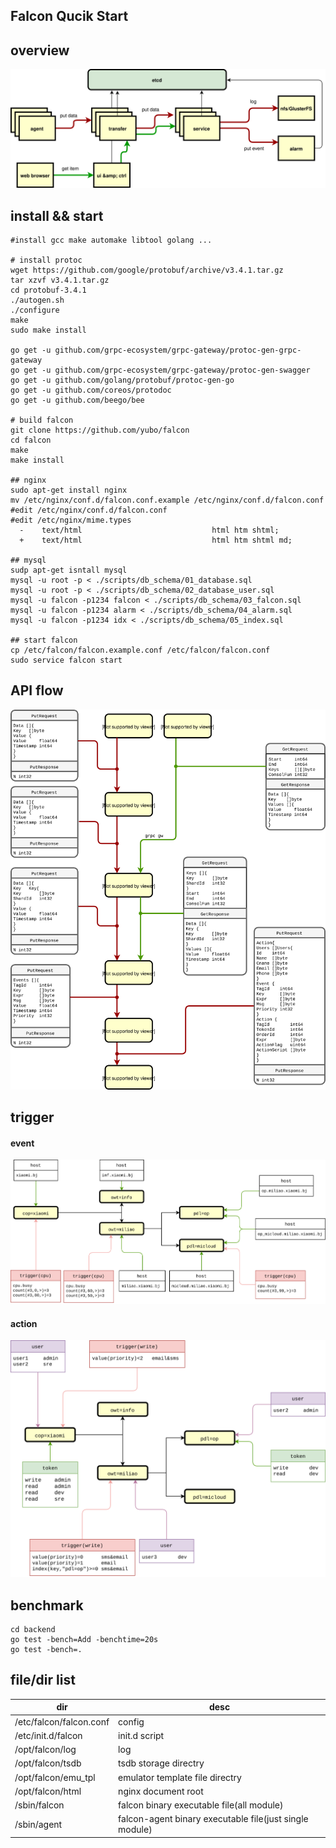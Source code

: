## Falcon Qucik Start

## overview
![](img/falcon-overview.svg?raw=true)

## install && start

```
#install gcc make automake libtool golang ...

# install protoc
wget https://github.com/google/protobuf/archive/v3.4.1.tar.gz
tar xzvf v3.4.1.tar.gz
cd protobuf-3.4.1
./autogen.sh
./configure
make
sudo make install

go get -u github.com/grpc-ecosystem/grpc-gateway/protoc-gen-grpc-gateway
go get -u github.com/grpc-ecosystem/grpc-gateway/protoc-gen-swagger
go get -u github.com/golang/protobuf/protoc-gen-go
go get -u github.com/coreos/protodoc
go get -u github.com/beego/bee

# build falcon
git clone https://github.com/yubo/falcon
cd falcon
make
make install

## nginx
sudo apt-get install nginx
mv /etc/nginx/conf.d/falcon.conf.example /etc/nginx/conf.d/falcon.conf
#edit /etc/nginx/conf.d/falcon.conf
#edit /etc/nginx/mime.types
  -    text/html                             html htm shtml;
  +    text/html                             html htm shtml md;

## mysql
sudp apt-get isntall mysql
mysql -u root -p < ./scripts/db_schema/01_database.sql
mysql -u root -p < ./scripts/db_schema/02_database_user.sql
mysql -u falcon -p1234 falcon < ./scripts/db_schema/03_falcon.sql
mysql -u falcon -p1234 alarm < ./scripts/db_schema/04_alarm.sql
mysql -u falcon -p1234 idx < ./scripts/db_schema/05_index.sql

## start falcon
cp /etc/falcon/falcon.example.conf /etc/falcon/falcon.conf
sudo service falcon start
```

## API flow
![](img/falcon-api.svg?raw=true)

## trigger

#### event
![](img/falcon-event.svg?raw=true)

#### action
![](img/falcon-action.svg?raw=true)



## benchmark

```
cd backend
go test -bench=Add -benchtime=20s
go test -bench=.
```


## file/dir list

dir 			| desc
--  			| --
/etc/falcon/falcon.conf	| config
/etc/init.d/falcon	| init.d script
/opt/falcon/log		| log
/opt/falcon/tsdb	| tsdb storage directry
/opt/falcon/emu_tpl	| emulator template file directry
/opt/falcon/html	| nginx document root
/sbin/falcon		| falcon binary executable file(all module)
/sbin/agent		| falcon-agent binary executable file(just single module)


